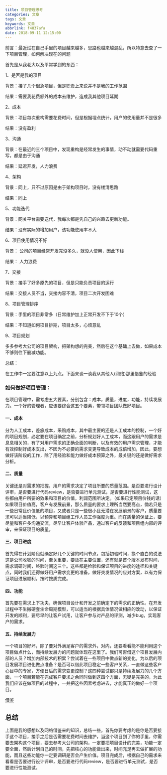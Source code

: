```yaml
---
title: 项目管理思考
categories: 文章
tags: 文章
keywords: 文章
abbrlink: f4837afa
date: 2018-09-11 12:15:00
---
```



前言：最近烂在自己手里的项目越来越多，思路也越来越混乱，所以特意去查了一下项目管理，如何解决现在的问题

首先是从我老大以及平常学到的东西：

1、是否是我的项目

背景：接了几个很急项目，但是职责上来说并不是我的工作范围

结果：需要我花费额外的成本去维护，造成我其他项目延期

2、成本

背景：项目每次重构需要花费时间，但是根据埋点统计，用户的使用量并不是很多

结果：没有盈利

3、沟通

背景：在最近的三个项目中，发现重构是经常发生的事情，动不动就需要代码重写，都是由于沟通

结果：延迟开发，人力浪费

4、架构

背景：同上，只不过原因是由于架构项目时，没有缕清思路

结果：同上

5、功能迭代

背景：网关平台需要迭代，我每次都是凭自己的兴趣去更新功能。

结果：没有实际的增加用户，该功能使用率不大

6、项目使用情况不好

背景： 公司的项目经常开发完没多久，就没人使用，因此下线

结果： 人力浪费

7、交接

背景：接手了好多原先的项目，但是只能负责项目的运行

结果：交接人员不当，交接内容不清，项目二次开发困难

8、项目管理排序

背景：手里的项目非常多（日常维护加上正常开发不下于10个）

结果：不知道如何项目排期，项目太多，心烦意乱

9、项目规划

多多参考大公司的项目架构，把架构想的完美，然后在这个基础上去做，如果成本不够则往下删减功能。

总结：

在工作中一定要注意以上九点。下面来谈一谈我从其他人(网络)那里借鉴的经验

### 如何做好项目管理：

在项目管理中，需考虑五大要素，分别包含：成本，质量，进度，功能，持续发展力。一个好的管理者，应该要综合这五个要素，带领项目团队做好项目。


#### 一、成本

分为人工成本，差旅成本，采购成本，其中最主要的还是人工成本的控制，一个好的项目规划，必定要在项目确定之前，分析规划好人工成本，而这跟用户的需求是息息相关的，有了对用户需求的正确全面的判断，以及有效的用户需求管理，才能有效控制好成本支出，不因为不必要的需求变更导致成本的成倍增加，因此，要想做好该阶段的工作，除了用经验和能力做好成本预算之外，最关键的还是做好需求分析。
    
#### 二、质量

关键还是对需求的把握，用户的需求决定了项目所要的质量范围。是否要进行设计评审，是否要进行代码review，是否要进行单元测试，是否要进行性能测试，这些都由用户所要的效果和项目的价值，利润范围所决定。（如果已定项目价钱的话）如果项目价值高，客户有发展前景，那么质量的要求上理所当然要高点，倘若只是一些日常且价值低的项目，又或者只是一些很小且无潜在发展前景的客户，质量要求可以适当降低，以预算和项目组工作人员工作强度为重。而在质量的保证上，要尽量和客户多沟通交流，尽早让客户体验产品，通过客户的反馈和项目组内部的评审，来保证项目的质量。

#### 三、项目进度

首先得在计划阶段就确定好几个关键的时间节点，包括初验时间，换个直白的说法这是公司收钱的时间，至关重要，要放在主要位置，还有就是首个版本发布时间，需求调研时间，终验时间这三个。这些都是检验和保证项目的进度的途径和关键点，同时我们还得做好用户需求变更的准备，做好突发情况的应对方案，以有力保证项目进展顺利，按时按质完成。

#### 四、功能

首先要在需求上下功夫，确保项目设计和开发之前确定下的需求的正确性。在开发过程中不生搬硬套生命周期模型，可以适当的根据具体情况做相应的改动，以保证开发的顺利，要尽早的让客户试用，让客户参与对产品的评测，减少bug，实现客户的需求。

#### 五、持续发展力

一个项目的好坏，除了要对外满足客户的需求外，对内，还要看看能不能利用这个项目做点什么，而持续发展力的问题就体现在这里了。我们可否借这个项目发展内部的人员？增加内部技术的积累？尝试着在一些项目中做点新的变化，为以后的项目发展项目进化做点准备？是否可以借此项目稳定一些客户关系，一直做这些客户心目中的专家，方便日后的需求变更控制？这四种尝试都只是持续发展力的几个方面，一个项目若能在完成客户要求之余同时做到这四个方面，无疑是完美的，为此我们应该在做项目的过程中，一并把这些因素考虑进去，才能真正的做好一个项目。

[借鉴](https://jingyan.baidu.com/article/76a7e409bc373cfc3b6e159a.html)

## 总结

上面是我的感想以及网络借鉴来的知识，总结一些，首先你要考虑的是你是否要接手这个项目，接手之后是否需要花费时间去维护，当这个项目到了你的手里，你需要去架构这个项目，要去参考大公司的架构，一定要把项目设计的完美，功能一定要全面，然后计划自己的时间，先把核心的功能做出来，时间充足再去做扩展的功能，而且这些功能你一定要调研是否会产生价值。项目完成后，根据自己的需求来看看是否要进行设计评审，是否要进行代码review，是否要进行单元测试，是否要进行性能测试。